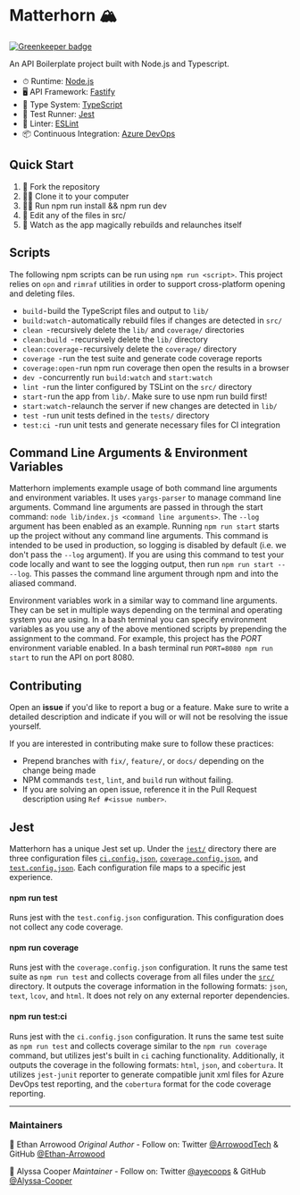 # Matterhorn 🏔

[![Greenkeeper badge](https://badges.greenkeeper.io/MatterhornDev/matterhorn.svg)](https://greenkeeper.io/)

An API Boilerplate project built with Node.js and Typescript.

- ⏱ Runtime: [Node.js](https://nodejs.org/en/)
- 🖥 API Framework: [Fastify](https://www.fastify.io/)
- 🔏 Type System: [TypeScript](https://www.typescriptlang.org/)
- 🧪 Test Runner: [Jest](https://jestjs.io/)
- 👕 Linter: [ESLint](https://eslint.org/)
- 📦 Continuous Integration: [Azure DevOps](https://azure.microsoft.com/en-us/services/devops/)

## Quick Start
1. 🍴 Fork the repository
2. 👯‍♀️ Clone it to your computer 
3. 🏃‍♀️ Run npm run install && npm run dev
4. 📝 Edit any of the files in src/
5. 👀 Watch as the app magically rebuilds and relaunches itself

## Scripts

The following npm scripts can be run using `npm run <script>`. This project relies on `opn` and `rimraf` utilities in order to support cross-platform opening and deleting files.

- `build` - build the TypeScript files and output to `lib/`
- `build:watch` - automatically rebuild files if changes are detected in `src/`
- `clean `- recursively delete the `lib/` and `coverage/` directories
- `clean:build `- recursively delete the `lib/` directory
- `clean:coverage` - recursively delete the `coverage/` directory
- `coverage `- run the test suite and generate code coverage reports
- `coverage:open` - run npm run coverage then open the results in a browser
- `dev `- concurrently run `build:watch` and `start:watch` 
- `lint `- run the linter configured by TSLint on the `src/` directory
- `start` - run the app from `lib/`. Make sure to use npm run build first!
- `start:watch` - relaunch the server if new changes are detected in `lib/` 
- `test `- run unit tests defined in the `tests/` directory
- `test:ci `- run unit tests and generate necessary files for CI integration

## Command Line Arguments & Environment Variables

Matterhorn implements example usage of both command line arguments and environment variables. It uses `yargs-parser` to manage command line arguments. Command line arguments are passed in through the start command: `node lib/index.js <command line arguments>`. The `--log` argument has been enabled as an example. Running `npm run start` starts up the project without any command line arguments. This command is intended to be used in production, so logging is disabled by default (i.e. we don't pass the `--log` argument). If you are using this command to test your code locally and want to see the logging output, then run `npm run start -- --log`. This passes the command line argument through npm and into the aliased command.

Environment variables work in a similar way to command line arguments. They can be set in multiple ways depending on the terminal and operating system you are using. In a bash terminal you can specify environment variables as you use any of the above mentioned scripts by prepending the assignment to the command. For example, this project has the *PORT* environment variable enabled. In a bash terminal run `PORT=8080 npm run start` to run the API on port 8080.

## Contributing

Open an **issue** if you'd like to report a bug or a feature. Make sure to write a detailed description and indicate if you will or will not be resolving the issue yourself.

If you are interested in contributing make sure to follow these practices:
- Prepend branches with `fix/`, `feature/`, or `docs/` depending on the change being made
- NPM commands `test`, `lint`, and `build` run without failing. 
- If you are solving an open issue, reference it in the Pull Request description using `Ref #<issue number>`.

## Jest

Matterhorn has a unique Jest set up. Under the [`jest/`](./jest) directory there are three configuration files [`ci.config.json`](./jest/ci.config.json), [`coverage.config.json`](./jest/coverage.config.json), and [`test.config.json`](./jest/test.config.json). Each configuration file maps to a specific jest experience.

#### npm run test

Runs jest with the `test.config.json` configuration. This configuration does not collect any code coverage.

#### npm run coverage

Runs jest with the `coverage.config.json` configuration. It runs the same test suite as `npm run test` and collects coverage from all files under the [`src/`](./src) directory. It outputs the coverage information in the following formats: `json`, `text`, `lcov`, and `html`. It does not rely on any external reporter dependencies.

#### npm run test:ci

Runs jest with the `ci.config.json` configuration. It runs the same test suite as `npm run test` and collects coverage similar to the `npm run coverage` command, but utilizes jest's built in `ci` caching functionality. Additionally, it outputs the coverage in the following formats: `html`, `json`, and `cobertura`. It utilizes `jest-junit` reporter to generate compatible junit xml files for Azure DevOps test reporting, and the `cobertura` format for the code coverage reporting.

<hr>

### Maintainers
🦉 Ethan Arrowood _Original Author_ - Follow on: Twitter [@ArrowoodTech](https://twitter.com/arrowoodtech) & GitHub [@Ethan-Arrowood](https://github.com/Ethan-Arrowood/)

🚀 Alyssa Cooper _Maintainer_ - Follow on: Twitter [@ayecoops](https://twitter.com/ayecoops) & GitHub [@Alyssa-Cooper](https://github.com/Alyssa-Cooper/)

